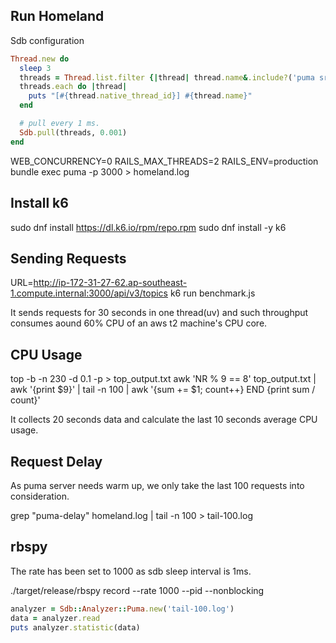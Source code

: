 ## Run Homeland
Sdb configuration
```ruby
Thread.new do
  sleep 3
  threads = Thread.list.filter {|thread| thread.name&.include?('puma srv tp') }
  threads.each do |thread|
    puts "[#{thread.native_thread_id}] #{thread.name}"
  end

  # pull every 1 ms.
  Sdb.pull(threads, 0.001)
end

```

WEB_CONCURRENCY=0 RAILS_MAX_THREADS=2 RAILS_ENV=production bundle exec puma -p 3000 > homeland.log

## Install k6
sudo dnf install https://dl.k6.io/rpm/repo.rpm
sudo dnf install -y k6

## Sending Requests
URL=http://ip-172-31-27-62.ap-southeast-1.compute.internal:3000/api/v3/topics k6 run benchmark.js

It sends requests for 30 seconds in one thread(uv) and such throughput consumes aound 60% CPU of an aws t2 machine's CPU core.

## CPU Usage
top -b -n 230 -d 0.1 -p <PID> > top_output.txt
awk 'NR % 9 == 8' top_output.txt | awk '{print $9}' | tail -n 100 | awk '{sum += $1; count++} END {print sum / count}'

It collects 20 seconds data and calculate the last 10 seconds average CPU usage.

## Request Delay
As puma server needs warm up, we only take the last 100 requests into consideration.

grep "puma-delay" homeland.log | tail -n 100 > tail-100.log

## rbspy
The rate has been set to 1000 as sdb sleep interval is 1ms.

./target/release/rbspy record --rate 1000 --pid <PID> --nonblocking

```ruby
analyzer = Sdb::Analyzer::Puma.new('tail-100.log')
data = analyzer.read
puts analyzer.statistic(data)
```
